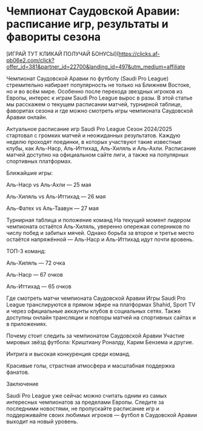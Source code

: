 # Чемпионат Саудовской Аравии: расписание игр, результаты и фавориты сезона
[ИГРАЙ ТУТ КЛИКАЙ ПОЛУЧАЙ БОНУСЫ](https://clicks.af-pb06e2.com/click?offer_id=381&partner_id=22700&landing_id=497&utm_medium=affiliate

Чемпионат Саудовской Аравии по футболу (Saudi Pro League) стремительно набирает популярность не только на Ближнем Востоке, но и во всём мире. Особенно после перехода звездных игроков из Европы, интерес к играм Saudi Pro League вырос в разы. В этой статье мы расскажем о текущем расписании матчей, турнирной таблице, фаворитах сезона и где можно смотреть игры чемпионата Саудовской Аравии онлайн.

Актуальное расписание игр Saudi Pro League
Сезон 2024/2025 стартовал с громких матчей и неожиданных результатов. Каждую неделю проходят поединки, в которых участвуют такие известные клубы, как Аль-Наср, Аль-Иттихад, Аль-Хиляль и Аль-Ахли. Расписание матчей доступно на официальном сайте лиги, а также на популярных спортивных платформах.

Ближайшие игры:

Аль-Наср vs Аль-Ахли — 25 мая

Аль-Хиляль vs Аль-Иттихад — 26 мая

Аль-Фатех vs Аль-Таавун — 27 мая

Турнирная таблица и положение команд
На текущий момент лидером чемпионата остаётся Аль-Хиляль, уверенно опережая соперников по числу побед и забитых мячей. Однако борьба за второе и третье место остаётся напряжённой — Аль-Наср и Аль-Иттихад идут почти вровень.

ТОП-3 команд:

Аль-Хиляль — 72 очка

Аль-Наср — 67 очков

Аль-Иттихад — 65 очков

Где смотреть матчи чемпионата Саудовской Аравии
Игры Saudi Pro League транслируются в прямом эфире на платформах Shahid, Sport TV и через официальные аккаунты клубов в социальных сетях. Также доступны онлайн трансляции и повторы матчей на спортивных сайтах и в приложениях.

Почему стоит следить за чемпионатом Саудовской Аравии
Участие мировых звёзд футбола: Криштиану Роналду, Карим Бензема и другие.

Интрига и высокая конкуренция среди команд.

Красивые голы, страстная атмосфера и масштабная поддержка фанатов.

Заключение

Saudi Pro League уже сейчас можно считать одним из самых интересных чемпионатов за пределами Европы. Следите за последними новостями, не пропускайте расписание игр и поддерживайте своих любимых игроков — футбол в Саудовской Аравии выходит на новый уровень.


